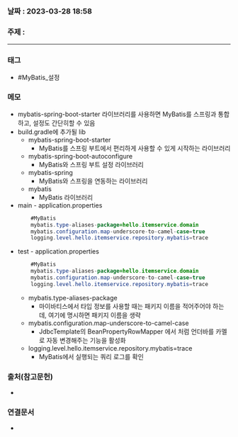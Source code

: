 ### 날짜 : 2023-03-28 18:58
### 주제 :
---
### 태그
* #MyBatis_설정

### 메모
* mybatis-spring-boot-starter 라이브러리를 사용하면 MyBatis를 스프링과 통합하고, 설정도 간단히할 수 있음
* build.gradle에 추가될 lib
	* mybatis-spring-boot-starter 
		* MyBatis를 스프링 부트에서 편리하게 사용할 수 있게 시작하는 라이브러리
	* mybatis-spring-boot-autoconfigure 
		* MyBatis와 스프링 부트 설정 라이브러리
	* mybatis-spring 
		* MyBatis와 스프링을 연동하는 라이브러리
	* mybatis
		* MyBatis 라이브러리
* main - application.properties
	```java
		#MyBatis 
		mybatis.type-aliases-package=hello.itemservice.domain 
		mybatis.configuration.map-underscore-to-camel-case=true
		logging.level.hello.itemservice.repository.mybatis=trace
	```
* test - application.properties
	```java
		#MyBatis 
		mybatis.type-aliases-package=hello.itemservice.domain 
		mybatis.configuration.map-underscore-to-camel-case=true 
		logging.level.hello.itemservice.repository.mybatis=trace
	```
	* mybatis.type-aliases-package
		* 마이바티스에서 타입 정보를 사용할 때는 패키지 이름을 적어주어야 하는데, 여기에 명시하면 패키지 이름을 생략
	* mybatis.configuration.map-underscore-to-camel-case
		* JdbcTemplate의 BeanPropertyRowMapper 에서 처럼 언더바를 카멜로 자동 변경해주는 기능을 활성화
	* logging.level.hello.itemservice.repository.mybatis=trace
		* MyBatis에서 실행되는 쿼리 로그를 확인
### 출처(참고문헌)
-  

### 연결문서
- 